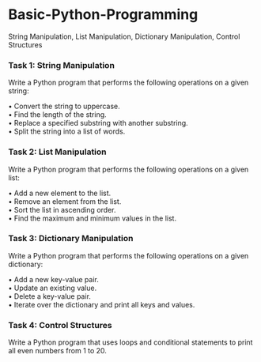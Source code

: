 # Basic-Python-Programming
String Manipulation, List Manipulation, Dictionary Manipulation, Control Structures

### Task 1: String Manipulation

Write a Python program that performs the following operations on a given string:

•	Convert the string to uppercase.\
•	Find the length of the string.\
•	Replace a specified substring with another substring.\
•	Split the string into a list of words.


### Task 2: List Manipulation

Write a Python program that performs the following operations on a given list:

•	Add a new element to the list.\
•	Remove an element from the list.\
•	Sort the list in ascending order.\
•	Find the maximum and minimum values in the list.

### Task 3: Dictionary Manipulation

Write a Python program that performs the following operations on a given dictionary:

•	Add a new key-value pair.\
•	Update an existing value.\
•	Delete a key-value pair.\
•	Iterate over the dictionary and print all keys and values.

### Task 4: Control Structures

Write a Python program that uses loops and conditional statements to print all even numbers from 1 to 20.
